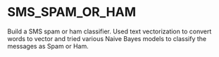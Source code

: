 # SMS_SPAM_OR_HAM
Build a SMS spam or ham classifier. Used text vectorization to convert words to vector and tried various Naive Bayes models to classify the messages as Spam or Ham.
